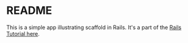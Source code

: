 # README

This is a simple app illustrating scaffold in Rails. It's a part of the [Rails Tutorial here](https://www.railstutorial.org/book/toy_app).